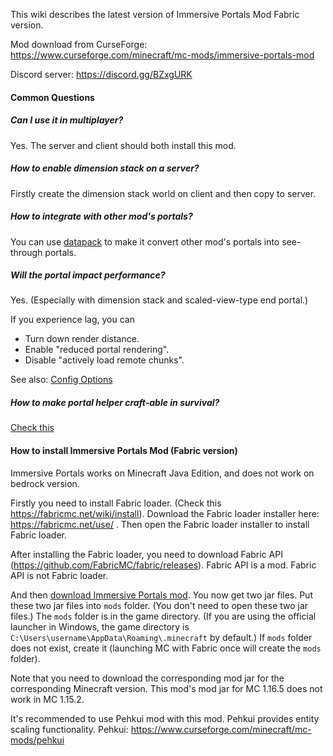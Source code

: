 
This wiki describes the latest version of Immersive Portals Mod Fabric version.

Mod download from CurseForge: https://www.curseforge.com/minecraft/mc-mods/immersive-portals-mod

Discord server: https://discord.gg/BZxgURK

#### Common Questions

##### Can I use it in multiplayer?

Yes. The server and client should both install this mod.

##### How to enable dimension stack on a server?

Firstly create the dimension stack world on client and then copy to server.

##### How to integrate with other mod's portals?

You can use [datapack](https://github.com/qouteall/ImmersivePortalsMod/wiki/Datapack-Based-Custom-Portal-Generation#convert_vanilla_nether_portaljson-convent-vanilla-nether-portals-into-see-through-portals-if-the-shapes-are-compatible) to make it convert other mod's portals into see-through portals.

##### Will the portal impact performance?

Yes. (Especially with dimension stack and scaled-view-type end portal.)

If you experience lag, you can
* Turn down render distance.
* Enable "reduced portal rendering".
* Disable "actively load remote chunks".

See also: [Config Options](https://github.com/qouteall/ImmersivePortalsMod/wiki/Config-Options)

##### How to make portal helper craft-able in survival?

[Check this](https://github.com/qouteall/ImmersivePortalsMod/wiki/Portal-Customization#how-to-use-similar-functionality-in-survival-mode)

#### How to install Immersive Portals Mod (Fabric version)

Immersive Portals works on Minecraft Java Edition, and does not work on bedrock version.

Firstly you need to install Fabric loader. (Check this https://fabricmc.net/wiki/install). Download the Fabric loader installer here: https://fabricmc.net/use/ . Then open the Fabric loader installer to install Fabric loader.

After installing the Fabric loader, you need to download Fabric API (https://github.com/FabricMC/fabric/releases). Fabric API is a mod. Fabric API is not Fabric loader.

And then [download Immersive Portals mod](https://qouteall.fun/immptl). You now get two jar files. Put these two jar files into `mods` folder. (You don't need to open these two jar files.) The `mods` folder is in the game directory. (If you are using the official launcher in Windows, the game directory is `C:\Users\username\AppData\Roaming\.minecraft` by default.) If `mods` folder does not exist, create it (launching MC with Fabric once will create the `mods` folder).

Note that you need to download the corresponding mod jar for the corresponding Minecraft version. This mod's mod jar for MC 1.16.5 does not work in MC 1.15.2.

It's recommended to use Pehkui mod with this mod. Pehkui provides entity scaling functionality. Pehkui: https://www.curseforge.com/minecraft/mc-mods/pehkui